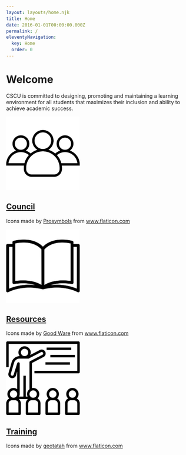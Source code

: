 ```yaml
---
layout: layouts/home.njk
title: Home
date: 2016-01-01T00:00:00.000Z
permalink: /
eleventyNavigation:
  key: Home
  order: 0
---
```

# Welcome

 CSCU is committed to designing, promoting and maintaining a learning environment for all students that maximizes their inclusion and ability to achieve academic success.

 <div class="icons">
  <div>
    <img src="/static/img/group.svg" alt="" height="200" width="200" />
    <h2>
      <a href="/council">Council</a>
    </h2>
    <p class="credit">Icons made by <a href="https://www.flaticon.com/authors/prosymbols">Prosymbols</a> from <a href="https://www.flaticon.com/">www.flaticon.com</a></p>
  </div>
  <div>
    <img src="/static/img/resources.svg" alt="" height="200" width="200" />
    <h2>
      <a href="/resources">Resources</a>
    </h2>
    <p class="credit">Icons made by <a href="https://www.flaticon.com/authors/good-ware">Good Ware</a> from <a href="https://www.flaticon.com/">www.flaticon.com</a></p>
  </div>
  <div>
    <img src="/static/img/training.svg" alt="" height="200" width="200" />
    <h2>
      <a href="/training">Training</a>
    </h2>
    <p class="credit">Icons made by <a href="https://www.flaticon.com/authors/geotatah">geotatah</a> from <a href="https://www.flaticon.com/">www.flaticon.com</a></p>
  </div>
 </div>

